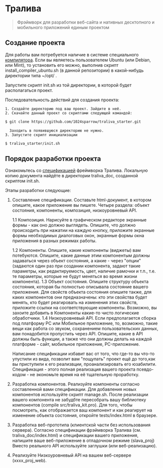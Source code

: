 # Тралива
> Фрэймворк для разработки веб-сайта и нативных десктопного и мобильного приложений единым проектом

## Создание проекта

Для работы вам потребуется наличие в системе специального [компилятора](https://github.com/1024sparrow/compiler).
Если вы являетесь пользователем Ubuntu (или Debian, или Mint), то установить его можно, выполнив скрипт install_compiler_ubuntu.sh (в данной репозитории) в какой-нибудь директории типа ~/opt/ .

Запустите скрипт init.sh из той директории, в которой будет располагаться проект.

Последовательность действий для создания проекта:

    1. Создайте директорию под ваш проект. Зайдите в неё.
    2. Скачайте данный проект со скриптами следующей командой:
```sh
$ git clone https://github.com/1024sparrow/traliva_starter.git
```
      Заходить в появившуюся директорию не нужно.
    3. Запустите скрипт инициализации
```sh
$ traliva_starter/init.sh
```

## Порядок разработки проекта

Ознакомьтесь со [спецификацией](https://traliva.ru/spec/v1/index.html) фреймворка Тралива. Локальную копию документа найдёте в директории traliva_doc, созданной скриптом init.sh.

Этапы разработки следующие:

1. Составление спецификации.
    Составьте html-документ, в котором опишите, какое приложение вы пишете. Четыре раздела: объект состояния, компоненты, композиция, низкоуровневый API.

    1.1 Композиция.
        Нарисуйте в графическом редакторе экранные формы - как оно должно выглядеть. Опишите, что должно происходить при нажатии на каждую кнопку, приложите экранные формы необходимых диалоговых окон, экранные формы окна приложения в разных режимах работы.

    1.2 Компоненты.
        Опишите, какие компоненты (виджеты) вам потебуются. Опишите, какие данные этим компонентым должны задаваться через объект состояния, а какие - через "опции"(задаются один раз при создании компонента, задают такие параметры, как редактируемость, цвет, наличие рамочки и т.п., т.е. те параметры, которые не будут меняться во время жизни компонента).
    1.3 Объект состояния.
        Опишите структуру объекта состояния, которая бы полностью описывала состояние вашего приложения. Для свойств объекта состояния опишите также, для каких компонентов они предназначены: кто эти свойства будет менять, кто будет реагировать на изменения этих свойств, приложите ссылки на соответствующие компоненты. Возможно, вы захоите добавить в Компоненты какие-то чисто логические обработчики.
    1.4 Низкоуровневый API.
        Если предполагается сборка под платформу PC или Мобильное приложение, то, возможно, такие вещи как работа со звуком, сохранением пользовательских данных, вам понадобится пропустить через API. Опишите, какие в API должны быть функции, а также что они должны делать на каждой платформе - сайт, мобильное приложение, PC-приложение.

    Написание спецификации избавит вас от того, что где-то вы что-то упустили из вида, позволит вам "пощупать" проект ещё до того,как вы приступили к его реализвции, проанализировать его юзабилити. Спецификация - этого полная реализация вашего проекта псевдо-кодом - не экономьте время на её тщательную проработку.

2. Разработка компонентов.
    Реализуйте компоненты согласно составленной вами спецификации.
    Для добавления новых компонентов используйте скрипт manage.sh. После реализации вашего компонента не забудбте пересобрать вашу библиотеку компонентов (compile src/traliva_kit.pro). Для того, чтобы посмотреть, как отображается ваш компонент и как реагирует на изменение объекта состояния, откройте tests/index.html в браузере.

3. Разработка веб-прототипа (клиентской части без использования сервера).
    Согласно спецификации фрэймворка Тралива (см. traliva_doc/index.html) и спецификации вашего приложения, напишите ваше веб-приложение в отладочном режиме (slava_proj)
    Вместо реального API используйте заглушки (или веб-реализацию).

4. Реализуйте Низкоуровневый API на вашем веб-сервере (xxxx_proj_web).
